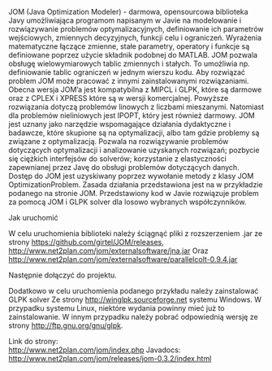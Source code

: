 JOM (Java Optimization Modeler) - darmowa, opensourcowa biblioteka Javy umożliwiająca programom napisanym w Javie na modelowanie i rozwiązywanie problemów optymalizacyjnych, definiowanie ich parametrów wejściowych, zmiennych decyzyjnych, funkcji celu i ograniczeń. Wyrażenia matematyczne łączące zmienne, stałe parametry, operatory i funkcje są definiowane poprzez użycie składnik podobnej do MATLAB. JOM pozwala obsługę wielowymiarowych tablic zmiennych i stałych. To umożliwia np. definiowanie tablic ograniczeń w jednym wierszu kodu. 
	Aby rozwiązać problem JOM może pracować z innymi zainstalowanymi rozwiązaniami. Obecna wersja JOM’a jest kompatybilna z MIPCL i GLPK, które są darmowe oraz z CPLEX i XPRESS które są w wersji komercjalnej. Powyższe rozwiązania dotyczą problemów linowych z liczbami mieszanymi. Natomiast dla problemów nieliniowych jest IPOPT, który jest również darmowy.
	JOM jest uznany jako narzędzie wspomagające działania dydaktyczne i badawcze, które skupione są na optymalizacji, albo tam gdzie problemy są związane z optymalizacją. Pozwala na rozwiązywanie problemów dotyczących optymalizacji i analizowanie uzyskanych rozwiązań; pozbycie się ciężkich interfejsów do solverów; korzystanie z elastyczności zapewnianej przez Javę do obsługi problemów dotyczących danych. Dostęp do JOM jest uzyskiwany poprzez wywołanie metody z klasy JOM OptimizationProblem. 
	Zasada działania przedstawiona jest na w przykładzie podanego na stronie JOM. Przedstawiony kod w  Javie rozwiązuje problem za pomocą JOM i GLPK solver dla losowo wybranych współczynników.
 


Jak uruchomić

W celu uruchomienia biblioteki należy ściągnąć pliki z rozszerzeniem .jar ze strony https://github.com/girtel/JOM/releases,
http://www.net2plan.com/jom/externalsoftware/jna.jar
Oraz http://www.net2plan.com/jom/externalsoftware/parallelcolt-0.9.4.jar

Następnie dołączyć do projektu.

Dodatkowo w celu uruchomienia podanego przykładu należy zainstalować GLPK solver
Ze strony http://winglpk.sourceforge.net systemu Windows.
W przypadku systemu Linux, niektóre wydania powinny mieć już to zainstalowanie. W innym przypadku należy pobrać odpowiednią wersję ze strony http://ftp.gnu.org/gnu/glpk.

 
Link do strony:  
http://www.net2plan.com/jom/index.php 
Javadocs: 
http://www.net2plan.com/jom/releases/jom-0.3.2/index.html 
 
 
 


